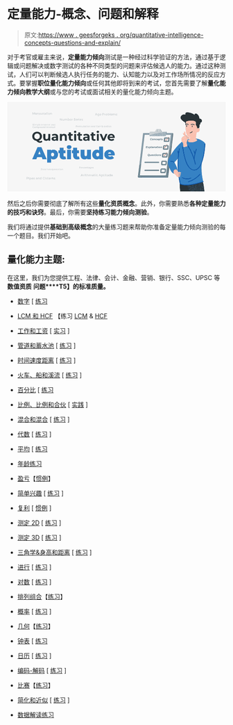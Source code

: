 # 定量能力-概念、问题和解释

> 原文:[https://www . geesforgeks . org/quantitative-intelligence-concepts-questions-and-explain/](https://www.geeksforgeeks.org/quantitative-aptitude-concepts-questions-and-explanation/)

对于考官或雇主来说，**定量能力倾向**测试是一种经过科学验证的方法，通过基于逻辑或问题解决或数字测试的各种不同类型的问题来评估候选人的能力。通过这种测试，人们可以判断候选人执行任务的能力、认知能力以及对工作场所情况的反应方式。要掌握**职位量化能力倾向**或任何其他即将到来的考试，您首先需要了解**量化能力倾向教学大纲**或与您的考试或面试相关的量化能力倾向主题。

![Quantitative-Aptitude-Concepts-Questions-and-Explanation](img/645b015d47476a015e5532f6ee2bd017.png)

然后之后你需要彻底了解所有这些**量化资质概念**。此外，你需要熟悉**各种定量能力的技巧和诀窍**。最后，你需要**坚持练习能力倾向测验**。

我们将通过提供**基础到高级概念**的大量练习题来帮助你准备定量能力倾向测验的每一个题目。我们开始吧。

## 量化能力主题:

在这里，我们为您提供工程、法律、会计、金融、营销、银行、SSC、UPSC 等**数值资质** **问题****T5】的标准质量。**

*   [数字](https://www.geeksforgeeks.org/numbers/) [ [练习](https://www.geeksforgeeks.org/numbers-gq/)
*   [LCM 和 HCF](https://www.geeksforgeeks.org/lcm-and-hcf/) 【练习 [LCM](https://www.geeksforgeeks.org/lcm-gq/) & [HCF](https://www.geeksforgeeks.org/hcf-gq/)
*   [工作和工资](https://www.geeksforgeeks.org/work-and-wages/) [ [实习](https://www.geeksforgeeks.org/work-and-wages-gq/) ]
*   [管道和蓄水池](https://www.geeksforgeeks.org/pipes-and-cisterns/) [ [练习](https://www.geeksforgeeks.org/pipes-and-cisterns-gq/) ]
*   [时间速度距离](https://www.geeksforgeeks.org/time-speed-distance/) [ [练习](https://www.geeksforgeeks.org/time-speed-distance-gq/) ]
*   [火车、船和溪流](https://www.geeksforgeeks.org/trains-boats-and-streams/) [ [练习](https://www.geeksforgeeks.org/trains-boats-and-streams-2-gq/) ]
*   [百分比](https://www.geeksforgeeks.org/percentages/) [ [练习](https://www.geeksforgeeks.org/percentages-gq/)
*   [比例、比例和合伙](https://www.geeksforgeeks.org/ratio-proportion-and-partnership/) [ [实践](https://www.geeksforgeeks.org/ratio-and-proportion-gq/) ]
*   [混合和混合](https://www.geeksforgeeks.org/mixture-and-alligation/) [ [练习](https://www.geeksforgeeks.org/mixtures-and-alligation-gq/) ]
*   [代数](https://www.geeksforgeeks.org/learn-algebra-set-1/) [ [练习](https://www.geeksforgeeks.org/algebra-gq/) ]
*   [平均](https://www.geeksforgeeks.org/average/) [ [练习](https://www.geeksforgeeks.org/average/)
*   [年龄](https://www.geeksforgeeks.org/age/)[练习](https://www.geeksforgeeks.org/age-gq/)
*   [盈亏](https://www.geeksforgeeks.org/profit-and-loss/)【[惯例](https://www.geeksforgeeks.org/profit-and-loss-gq/)】
*   [简单兴趣](https://www.geeksforgeeks.org/simple-interest/) [ [练习](https://www.geeksforgeeks.org/simple-interest-gq/) ]
*   [复利](https://www.geeksforgeeks.org/compound-interest/) [ [惯例](https://www.geeksforgeeks.org/compound-interest-gq/) ]

*   [测定 2D](https://www.geeksforgeeks.org/mensuration-2d/) [ [练习](https://www.geeksforgeeks.org/mensuration-2d-gq/) ]
*   [测定 3D](https://www.geeksforgeeks.org/mensuration-3d/) [ [练习](https://www.geeksforgeeks.org/mensuration-3d-gq/) ]
*   [三角学&身高和距离](https://www.geeksforgeeks.org/trigonometry-height-and-distances/) [ [练习](https://www.geeksforgeeks.org/trigonometry-height-and-distances-gq/) ]
*   [进行](https://www.geeksforgeeks.org/progressions-ap-gp-hp/) [ [练习](https://www.geeksforgeeks.org/progressions-gq/) ]
*   [对数](https://www.geeksforgeeks.org/logarithm/) [ [练习](https://www.geeksforgeeks.org/logarithm/) ]
*   [排列组合](https://www.geeksforgeeks.org/permutation-and-combination/)【[练习](https://www.geeksforgeeks.org/permutation-and-combination-gq/)】
*   [概率](https://www.geeksforgeeks.org/probability/) [ [练习](https://www.geeksforgeeks.org/probability-3-gq/) ]
*   [几何](https://www.geeksforgeeks.org/geometry-and-co-ordinates/)【[练习](https://www.geeksforgeeks.org/geometry-and-co-ordinates/)】
*   [钟表](https://www.geeksforgeeks.org/clocks/) [ [练习](https://www.geeksforgeeks.org/clocks-clocks-clocks-gq/)
*   [日历](https://www.geeksforgeeks.org/calendar/) [ [练习](https://www.geeksforgeeks.org/calendars-gq/) ]
*   [编码-解码](https://www.geeksforgeeks.org/coding-decoding/) [ [练习](https://www.geeksforgeeks.org/coding-decoding/) ]
*   [比赛](https://www.geeksforgeeks.org/race/)【[练习](https://www.geeksforgeeks.org/race-gq/)】
*   [简化和近似](https://www.geeksforgeeks.org/simplification-and-approximation-gq/) [ [练习](https://www.geeksforgeeks.org/simplification-and-approximation-gq/) ]
*   [数据解读](https://www.geeksforgeeks.org/data-interpretation/)[练习](https://www.geeksforgeeks.org/data-interpretation-gq/)